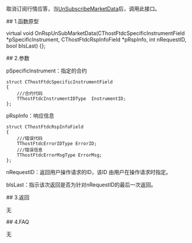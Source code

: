 <p>取消订阅行情应答，当<a href="../../CTHOSTFTDCMDAPI/UNSUBSCRIBEMARKETDATA/">UnSubscribeMarketData</a>后，调用此接口。</p>
<span class="anchor" id="b32c7b07-5787-419a-b99f-2f5872fee7d7"></span>
## 1.函数原型
<p>virtual void OnRspUnSubMarketData(CThostFtdcSpecificInstrumentField *pSpecificInstrument, CThostFtdcRspInfoField *pRspInfo, int nRequestID, bool bIsLast) {};</p>
<span class="anchor" id="25a47a78-226e-4f5c-898b-26cb5cd233bb"></span>
## 2.参数
<p>pSpecificInstrument：指定的合约</p>
<pre><code>struct CThostFtdcSpecificInstrumentField
{
    ///合约代码
    TThostFtdcInstrumentIDType  InstrumentID;
};
</code></pre>
<p>pRspInfo：响应信息</p>
<pre><code>struct CThostFtdcRspInfoField
{
    ///错误代码
    TThostFtdcErrorIDType ErrorID;
    ///错误信息
    TThostFtdcErrorMsgType ErrorMsg;
};
</code></pre>
<p>nRequestID：返回用户操作请求的ID，该ID 由用户在操作请求时指定。</p>
<p>bIsLast：指示该次返回是否为针对nRequestID的最后一次返回。</p>
<span class="anchor" id="11c4e32e-ecf0-40cf-8372-39225794ae14"></span>
## 3.返回
<p>无</p>
<span class="anchor" id="88035be9-37cc-4ee5-8783-4fce15c9a19f"></span>
## 4.FAQ
<p>无</p>
